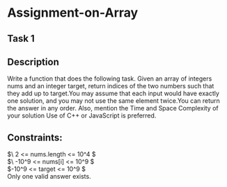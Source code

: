 # Assignment-on-Array
## Task 1
## Description
Write a function that does the following task.
Given an array of integers nums and an integer target, return indices of the two numbers such that they add up to target.You may assume that each input would have exactly one solution, and you may not use the same element twice.You can return the answer in any order.
Also, mention the Time and Space Complexity of your solution
Use of C++ or JavaScript is preferred.
## Constraints:
$\ 2 <= nums.length <= 10^4 $  
$\ -10^9 <= nums[i] <= 10^9 $  
$\-10^9 <= target <= 10^9 $  
Only one valid answer exists.
